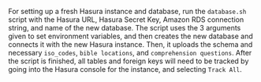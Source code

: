 For setting up a fresh Hasura instance and database, run the `database.sh` script with the Hasura URL, Hasura Secret Key, Amazon RDS connection string, and name of the new database.
The script uses the 3 arguments given to set environment variables, and then creates the new database and connects it with the new Hasura instance.
Then, it uploads the schema and necessary `iso_codes`, `bible locations`, and `comprehension questions`.
After the script is finished, all tables and foreign keys will need to be tracked by going into the Hasura console for the instance, and selecting `Track All`.
